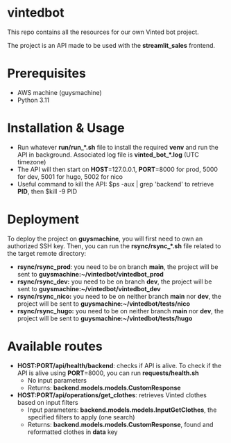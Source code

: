 # vintedbot
This repo contains all the resources for our own Vinted bot project.

The project is an API made to be used with the **streamlit_sales** frontend.



# Prerequisites

- AWS machine (guysmachine)
- Python 3.11



# Installation & Usage

- Run whatever **run/run_*.sh** file to install the required **venv** and run the API in background. Associated log file is **vinted_bot_*.log** (UTC timezone)
- The API will then start on **HOST**=127.0.0.1, **PORT**=8000 for prod, 5000 for dev, 5001 for hugo, 5002 for nico
- Useful command to kill the API: $ps -aux | grep 'backend' to retrieve **PID**, then $kill -9 PID



# Deployment

To deploy the project on **guysmachine**, you will first need to own an authorized SSH key. Then, you can run the **rsync/rsync_*.sh** file related to the target remote directory:

- **rsync/rsync_prod**: you need to be on branch **main**, the project will be sent to **guysmachine:~/vintedbot/vintedbot_prod**
- **rsync/rsync_dev:** you need to be on branch **dev**, the project will be sent to **guysmachine:~/vintedbot/vintedbot_dev**
- **rsync/rsync_nico:** you need to be on neither branch **main** nor **dev**, the project will be sent to **guysmachine:~/vintedbot/tests/nico**
- **rsync/rsync_hugo:** you need to be on neither branch **main** nor **dev**, the project will be sent to **guysmachine:~/vintedbot/tests/hugo**



# Available routes

- **HOST:PORT/api/health/backend**: checks if API is alive. To check if the API is alive using **PORT**=8000, you can run **requests/health.sh**
  - No input parameters
  - Returns: **backend.models.models.CustomResponse**
- **HOST:PORT/api/operations/get_clothes**: retrieves Vinted clothes based on input filters
  - Input parameters: **backend.models.models.InputGetClothes**, the specified filters to apply (one search)
  - Returns: **backend.models.models.CustomResponse**, found and reformatted clothes in **data** key
